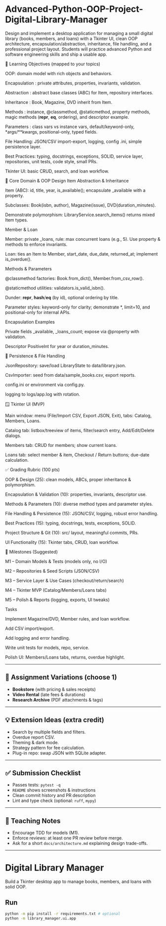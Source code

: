 # Advanced-Python-OOP-Project-Digital-Library-Manager
Design and implement a desktop application for managing a small digital library (books, members, and loans) with a Tkinter UI, clean OOP architecture, encapsulation/abstraction, inheritance, file handling, and a professional project layout. Students will practice advanced Python and software engineering skills and ship a usable app.



🎯 Learning Objectives (mapped to your topics)

OOP: domain model with rich objects and behaviors.

Encapsulation : private attributes, properties, invariants, validation.

Abstraction : abstract base classes (ABC) for Item, repository interfaces.

Inheritance : Book, Magazine, DVD inherit from Item.

Methods : instance, @classmethod, @staticmethod, property methods, magic methods (__repr__, __eq__, ordering), and descriptor example.

Parameters : class vars vs instance vars, default/keyword-only, *args/**kwargs, positional-only, typed fields.

File Handling: JSON/CSV import-export, logging, config .ini, simple persistence layer.

Best Practices: typing, docstrings, exceptions, SOLID, service layer, repositories, unit tests, code style, small PRs.

Tkinter UI: basic CRUD, search, and loan workflow.



🧱 Core Domain & OOP Design
Item Abstraction & Inheritance

Item (ABC): id, title, year, is_available(); encapsulate _available with a property.

Subclasses: Book(isbn, author), Magazine(issue), DVD(duration_minutes).

Demonstrate polymorphism: LibraryService.search_items() returns mixed Item types.

Member & Loan

Member: private _loans, rule: max concurrent loans (e.g., 5). Use property & methods to enforce invariants.

Loan: ties an Item to Member, start_date, due_date, returned_at; implement is_overdue().

Methods & Parameters

@classmethod factories: Book.from_dict(), Member.from_csv_row().

@staticmethod utilities: validators.is_valid_isbn().

Dunder: __repr__, __hash__/__eq__ (by id), optional ordering by title.

Parameter styles: keyword-only for clarity; demonstrate *, limit=10, and positional-only for internal APIs.

Encapsulation Examples

Private fields _available, _loans_count; expose via @property with validation.

Descriptor PositiveInt for year or duration_minutes.

🧩 Persistence & File Handling

JsonRepository: save/load LibraryState to data/library.json.

CsvImporter: seed from data/sample_books.csv, export reports.

config.ini or environment via config.py.

logging to logs/app.log with rotation.

🪟 Tkinter UI (MVP)

Main window: menu (File/Import CSV, Export JSON, Exit), tabs: Catalog, Members, Loans.

Catalog tab: listbox/treeview of items, filter/search entry, Add/Edit/Delete dialogs.

Members tab: CRUD for members; show current loans.

Loans tab: select member & item, Checkout / Return buttons; due-date calculation.

✅ Grading Rubric (100 pts)

OOP & Design (25): clean models, ABCs, proper inheritance & polymorphism.

Encapsulation & Validation (10): properties, invariants, descriptor use.

Methods & Parameters (10): diverse method types and parameter styles.

File Handling & Persistence (15): JSON/CSV, logging, robust error handling.

Best Practices (15): typing, docstrings, tests, exceptions, SOLID.

Project Structure & Git (10): src/ layout, meaningful commits, PRs.

UI Functionality (15): Tkinter tabs, CRUD, loan workflow.

🚀 Milestones (Suggested)

M1 – Domain Models & Tests (models only, no I/O)

M2 – Repositories & Seed Scripts (JSON/CSV)

M3 – Service Layer & Use Cases (checkout/return/search)

M4 – Tkinter MVP (Catalog/Members/Loans tabs)

M5 – Polish & Reports (logging, exports, UI tweaks)



Tasks

Implement Magazine/DVD, Member rules, and loan workflow.

Add CSV import/export.

Add logging and error handling.

Write unit tests for models, repo, service.

Polish UI: Members/Loans tabs, returns, overdue highlight.




---


## 📌 Assignment Variations (choose 1)
- **Bookstore** (with pricing & sales receipts)
- **Video Rental** (late fees & durations)
- **Research Archive** (PDF attachments & tags)


---


## 💡 Extension Ideas (extra credit)
- Search by multiple fields and filters.
- Overdue report CSV.
- Theming & dark mode.
- Strategy pattern for fee calculation.
- Plug-in repo: swap JSON with SQLite adapter.


---


## ✅ Submission Checklist
- Passes tests: `pytest -q`
- `README` shows screenshots & instructions
- Clean commit history and PR description
- Lint and type check (optional: `ruff`, `mypy`)


---


## 🧭 Teaching Notes
- Encourage TDD for models (M1).
- Enforce reviews: at least one PR review before merge.
- Ask for a short `docs/architecture.md` explaining design trade-offs.


---

# Digital Library Manager


Build a Tkinter desktop app to manage books, members, and loans with solid OOP.


## Run
```bash
python -m pip install -r requirements.txt # optional
python -m library_manager.ui.app
